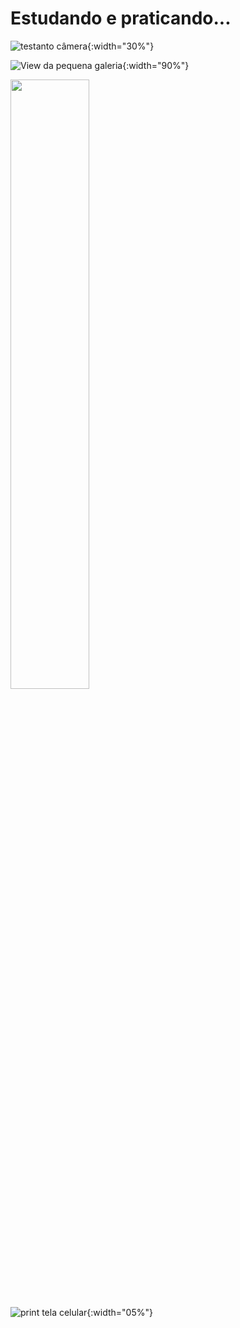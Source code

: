 # Estudando e praticando...
![testanto câmera](https://github.com/eniocharles/first-app/assets/120492104/8ea8beac-9ca7-4f48-8ac5-063746386e77"){:width="30%"}

![View da pequena galeria](https://github.com/eniocharles/first-app/assets/120492104/77a812d3-0cec-40cb-9403-dbcc74835a98){:width="90%"}

<img src="https://github.com/eniocharles/first-app/assets/120492104/f0387579-d263-4c29-85cf-dc4bf57afe95" width="50%">

![print tela celular](https://github.com/eniocharles/first-app/assets/120492104/472cffa5-2da0-4fd5-a690-357eaef6d3ee){:width="05%"}

